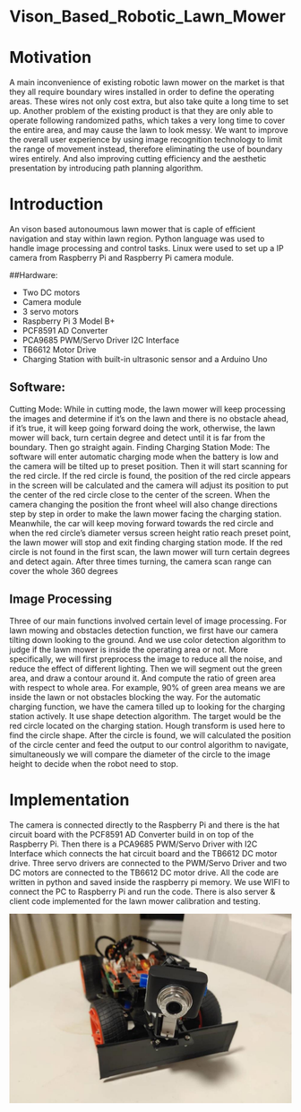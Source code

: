 # Vison_Based_Robotic_Lawn_Mower

# Motivation
A main inconvenience of existing robotic lawn mower on the market is that they all require 
boundary wires installed in order to define the operating areas. These wires not only cost 
extra, but also take quite a long time to set up. Another problem of the existing product is that 
they are only able to operate following randomized paths, which takes a very long time to 
cover the entire area, and may cause the lawn to look messy.
We want to improve the overall user experience by using image recognition technology to 
limit the range of movement instead, therefore eliminating the use of boundary wires entirely. 
And also improving cutting efficiency and the aesthetic presentation by introducing path 
planning algorithm.

# Introduction
An vison based autonoumous lawn mower that is caple of efficient navigation and stay within lawn region. Python language was used to handle image processing and control tasks. 
Linux were used to set up a IP camera from Raspberry Pi and Raspberry Pi camera module.

##Hardware:
- Two DC motors
- Camera module
- 3 servo motors
- Raspberry Pi 3 Model B+
- PCF8591 AD Converter
- PCA9685 PWM/Servo Driver I2C Interface
- TB6612 Motor Drive
- Charging Station with built-in ultrasonic sensor and a Arduino Uno 

## Software:
Cutting Mode: 
While in cutting mode, the lawn mower will keep processing the images and 
determine if it’s on the lawn and there is no obstacle ahead, if it’s true, it will keep going 
forward doing the work, otherwise, the lawn mower will back, turn certain degree and detect 
until it is far from the boundary. Then go straight again.
Finding Charging Station Mode: 
The software will enter automatic charging mode when the battery is low and the 
camera will be tilted up to preset position. Then it will start scanning for the red circle. If the 
red circle is found, the position of the red circle appears in the screen will be calculated and 
the camera will adjust its position to put the center of the red circle close to the center of the 
screen. When the camera changing the position the front wheel will also change directions 
step by step in order to make the lawn mower facing the charging station. Meanwhile, the car 
will keep moving forward towards the red circle and when the red circle’s diameter versus 
screen height ratio reach preset point, the lawn mower will stop and exit finding charging 
station mode.
If the red circle is not found in the first scan, the lawn mower will turn certain degrees and 
detect again. After three times turning, the camera scan range can cover the whole 360 
degrees
## Image Processing
Three of our main functions involved certain level of image processing. 
For lawn mowing and obstacles detection function, we first have our camera tilting down 
looking to the ground. And we use color detection algorithm to judge if the lawn mower is 
inside the operating area or not. More specifically, we will first preprocess the image to 
reduce all the noise, and reduce the effect of different lighting. Then we will segment out the 
green area, and draw a contour around it. And compute the ratio of green area with respect to 
whole area. For example, 90% of green area means we are inside the lawn or not obstacles 
blocking the way. 
For the automatic charging function, we have the camera tilled up to looking for the charging 
station actively. It use shape detection algorithm. The target would be the red circle located 
on the charging station. Hough transform is used here to find the circle shape. After the circle 
is found, we will calculated the position of the circle center and feed the output to our control 
algorithm to navigate, simultaneously we will compare the diameter of the circle to the image 
height to decide when the robot need to stop.
# Implementation
The camera is connected directly to the Raspberry Pi and there is the hat circuit board with 
the PCF8591 AD Converter build in on top of the Raspberry Pi. Then there is a PCA9685 
PWM/Servo Driver with I2C Interface which connects the hat circuit board and the TB6612 
DC motor drive. Three servo drivers are connected to the PWM/Servo Driver and two DC 
motors are connected to the TB6612 DC motor drive. 
All the code are written in python and saved inside the raspberry pi memory. We use WIFI to 
connect the PC to Raspberry Pi and run the code. There is also server & client code 
implemented for the lawn mower calibration and testing.

<div style="text-align: center">
<img alt="" src="mower.png" style="display: inline-block;" />
</div>

